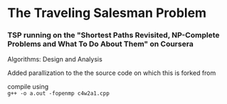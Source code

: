 # The Traveling Salesman Problem

### TSP running on the "Shortest Paths Revisited, NP-Complete Problems and What To Do About Them" on Coursera  

Algorithms: Design and Analysis  

Added parallization to the the source code on which this is forked from  

compile using  
`g++ -o a.out -fopenmp c4w2a1.cpp`
